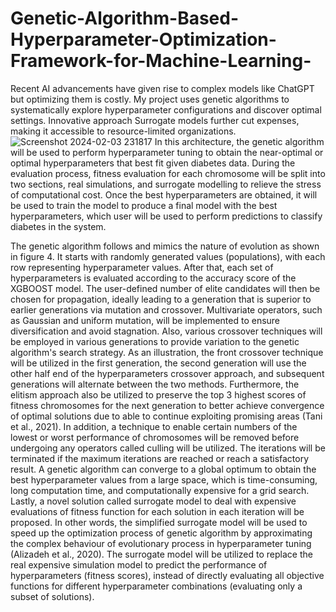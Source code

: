 # Genetic-Algorithm-Based-Hyperparameter-Optimization-Framework-for-Machine-Learning-
Recent AI advancements have given rise to complex models like ChatGPT  but optimizing them is costly. My project uses genetic algorithms to  systematically explore hyperparameter configurations and discover  optimal settings. Innovative approach Surrogate models further cut  expenses, making it accessible to resource-limited organizations.
![Screenshot 2024-02-03 231817](https://github.com/JokerChew/Genetic-Algorithm-Based-Hyperparameter-Optimization-Framework-for-Machine-Learning-/assets/64265919/7fa8bdf6-a01e-4d35-af32-1abd41a3a455)
In this architecture, the genetic algorithm will be used to perform hyperparameter tuning to obtain the near-optimal or optimal hyperparameters that best fit given diabetes data. During the evaluation process, fitness evaluation for each chromosome will be split into two sections, real simulations, and surrogate modelling to relieve the stress of computational cost. Once the best hyperparameters are obtained, it will be used to train the model to produce a final model with the best hyperparameters, which user will be used to perform predictions to classify diabetes in the system. 

The genetic algorithm follows and mimics the nature of evolution as shown in figure 4. It starts with randomly generated values (populations), with each row representing hyperparameter values. After that, each set of hyperparameters is evaluated according to the accuracy score of the XGBOOST model. The user-defined number of elite candidates will then be chosen for propagation, ideally leading to a generation that is superior to earlier generations via mutation and crossover. Multivariate operators, such as Gaussian and uniform mutation, will be implemented to ensure diversification and avoid stagnation. Also, various crossover techniques will be employed in various generations to provide variation to the genetic algorithm's search strategy. As an illustration, the front crossover technique will be utilized in the first generation, the second generation will use the other half end of the hyperparameters crossover approach, and subsequent generations will alternate between the two methods. Furthermore, the elitism approach also be utilized to preserve the top 3 highest scores of fitness chromosomes for the next generation to better achieve convergence of optimal solutions due to able to continue exploiting promising areas (Tani et al., 2021). In addition, a technique to enable certain numbers of the lowest or worst performance of chromosomes will be removed before undergoing any operators called culling will be utilized. The iterations will be terminated if the maximum iterations are reached or reach a satisfactory result. A genetic algorithm can converge to a global optimum to obtain the best hyperparameter values from a large space, which is time-consuming, long computation time, and computationally expensive for a grid search. 
Lastly, a novel solution called surrogate model to deal with expensive evaluations of fitness function for each solution in each iteration will be proposed. In other words, the simplified surrogate model will be used to speed up the optimization process of genetic algorithm by approximating the complex behaviour of evolutionary process in hyperparameter tuning (Alizadeh et al., 2020). The surrogate model will be utilized to replace the real expensive simulation model to predict the performance of hyperparameters (fitness scores), instead of directly evaluating all objective functions for different hyperparameter combinations (evaluating only a subset of solutions).
